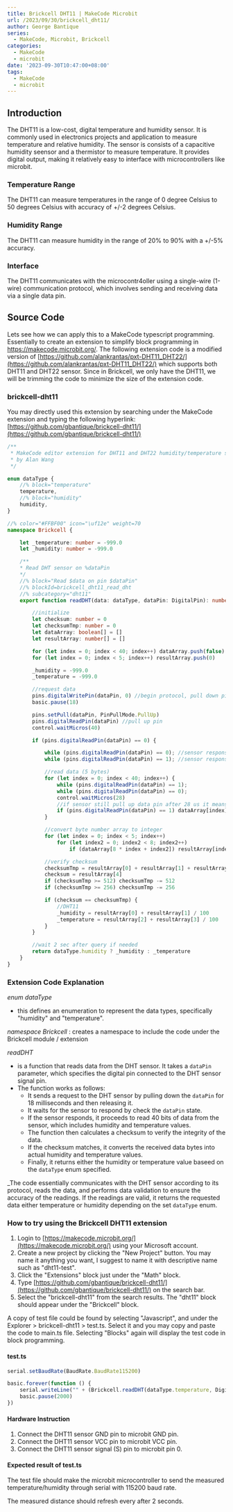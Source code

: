 ```yaml
---
title: Brickcell DHT11 | MakeCode Microbit
url: /2023/09/30/brickcell_dht11/
author: George Bantique
series:
  - MakeCode, Microbit, Brickcell
categories:
  - MakeCode
  - microbit
date: '2023-09-30T10:47:00+08:00'
tags:
  - MakeCode
  - microbit
---
```


## **Introduction**

The DHT11 is a low-cost, digital temperature and humidity sensor. It is commonly used in electronics projects and application to measure temperature and relative humidity. The sensor is consists of a capacitive humidity seensor and a thermistor to measure temperature. It provides digital output, making it relatively easy to interface with microcontrollers like microbit.

### **Temperature Range**

The DHT11 can measure temperatures in the range of 0 degree Celsius to 50 degrees Celsius with accuracy of +/-2 degrees Celsius.

### **Humidity Range**

The DHT11 can measure humidity in the range of 20% to 90% with a +/-5% accuracy.

### **Interface**

The DHT11 communicates with the microcontr4oller using a single-wire (1-wire) communication protocol, which involves sending and receiving data via a single data pin.


## **Source Code**

Lets see how we can apply this to a MakeCode typescript programming. Essentially to create an extension to simplify block programming in <https://makecode.microbit.org/>. The following extension code is a modified version of [https://github.com/alankrantas/pxt-DHT11_DHT22/](https://github.com/alankrantas/pxt-DHT11_DHT22/) which supports both DHT11 and DHT22 sensor. Since in Brickcell, we only have the DHT11, we will be trimming the code to minimize the size of the extension code.

### **brickcell-dht11**

You may directly used this extension by searching under the MakeCode extension and typing the following hyperlink:
[https://github.com/gbantique/brickcell-dht11/](https://github.com/gbantique/brickcell-dht11/)

```ts {title="brickcell-dht11.ts"}
/**
 * MakeCode editor extension for DHT11 and DHT22 humidity/temperature sensors
 * by Alan Wang
 */

enum dataType {
    //% block="temperature"
    temperature,
    //% block="humidity"
    humidity,
}

//% color="#FFBF00" icon="\uf12e" weight=70
namespace Brickcell {

    let _temperature: number = -999.0
    let _humidity: number = -999.0

    /**
    * Read DHT sensor on %dataPin
    */
    //% block="Read $data on pin $dataPin"
    //% blockId=brickcell_dht11_read_dht
    //% subcategory="dht11"
    export function readDHT(data: dataType, dataPin: DigitalPin): number {

        //initialize
        let checksum: number = 0
        let checksumTmp: number = 0
        let dataArray: boolean[] = []
        let resultArray: number[] = []

        for (let index = 0; index < 40; index++) dataArray.push(false)
        for (let index = 0; index < 5; index++) resultArray.push(0)

        _humidity = -999.0
        _temperature = -999.0

        //request data
        pins.digitalWritePin(dataPin, 0) //begin protocol, pull down pin
        basic.pause(18)

        pins.setPull(dataPin, PinPullMode.PullUp)
        pins.digitalReadPin(dataPin) //pull up pin
        control.waitMicros(40)

        if (pins.digitalReadPin(dataPin) == 0) {

            while (pins.digitalReadPin(dataPin) == 0); //sensor response
            while (pins.digitalReadPin(dataPin) == 1); //sensor response

            //read data (5 bytes)
            for (let index = 0; index < 40; index++) {
                while (pins.digitalReadPin(dataPin) == 1);
                while (pins.digitalReadPin(dataPin) == 0);
                control.waitMicros(28)
                //if sensor still pull up data pin after 28 us it means 1, otherwise 0
                if (pins.digitalReadPin(dataPin) == 1) dataArray[index] = true
            }

            //convert byte number array to integer
            for (let index = 0; index < 5; index++)
                for (let index2 = 0; index2 < 8; index2++)
                    if (dataArray[8 * index + index2]) resultArray[index] += 2 ** (7 - index2)

            //verify checksum
            checksumTmp = resultArray[0] + resultArray[1] + resultArray[2] + resultArray[3]
            checksum = resultArray[4]
            if (checksumTmp >= 512) checksumTmp -= 512
            if (checksumTmp >= 256) checksumTmp -= 256

            if (checksum == checksumTmp) {
                //DHT11
                _humidity = resultArray[0] + resultArray[1] / 100
                _temperature = resultArray[2] + resultArray[3] / 100
            }
        }

        //wait 2 sec after query if needed
        return dataType.humidity ? _humidity : _temperature
    }
}
```

### **Extension Code Explanation**

_enum dataType_
- this defines an enumeration to represent the data types, specifically "humidity" and "temperature".

_namespace Brickcell_
: creates a namespace to include the code under the Brickcell module / extension

_readDHT_
- is a function that reads data from the DHT sensor. It takes a `dataPin` parameter, which specifies the digital pin connected to the DHT sensor signal pin.
- The function works as follows:
    * It sends a request to the DHT sensor by pulling down the `dataPin` for 18 milliseconds and then releasing it.
    * It waits for the sensor to respond by check the `dataPin` state.
    * If the sensor responds, it proceeds to read 40 bits of data from the sensor, which includes humidity and temperature values.
    * The function then calculates a checksum to verify the integrity of the data.
    * If the checksum matches, it converts the received data bytes into actual humidity and temperature values.
    * Finally, it returns either the humidity or temperature value baseed on the `dataType` enum specified.

_The code essentially communicates with the DHT sensor according to its protocol, reads the data, and performs data validation to ensure the accuracy of the readings. If the readings are valid, it returns the requested data either temperature or humidity depending on the set `dataType` enum.

### **How to try using the Brickcell DHT11 extension**

1. Login to [https://makecode.microbit.org/](https://makecode.microbit.org/) using your Microsoft account.
2. Create a new project by clicking the "New Project" button. You may name it anything you want, I suggest to name it with descriptive name such as "dht11-test".
3. Click the "Extensions" block just under the "Math" block.
4. Type [https://github.com/gbantique/brickcell-dht11/](https://github.com/gbantique/brickcell-dht11/) on the search bar.
5. Select the "brickcell-dht11" from the search results. The "dht11" block should appear under the "Brickcell" block.

A copy of test file could be found by selecting "Javascript", and under the Explorer > brickcell-dht11 > test.ts. Select it and you may copy and paste the code to main.ts file. Selecting "Blocks" again will display the test code in block programming.

#### **test.ts**

```ts
serial.setBaudRate(BaudRate.BaudRate115200)

basic.forever(function () {
    serial.writeLine("" + (Brickcell.readDHT(dataType.temperature, DigitalPin.P0)))
    basic.pause(2000)
})

```

#### **Hardware Instruction**

1. Connect the DHT11 sensor GND pin to microbit GND pin.
2. Connect the DHT11 sensor VCC pin to microbit VCC pin.
3. Connect the DHT11 sensor signal (S) pin to microbit pin 0.

#### **Expected result of test.ts**

The test file should make the microbit microcontroller to send the measured temperature/humidity through serial with 115200 baud rate.

The measured distance should refresh every after 2 seconds.



